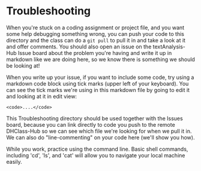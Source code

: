 # Troubleshooting

When you're stuck on a coding assignment or project file, and you want some help debugging something wrong, you can push your code to this directory and the class can do a `git pull` to pull it in and take a look at it and offer comments. You should also open an issue on the textAnalysis-Hub Issue board about the problem you're having and write it up in markdown like we are doing here, so we know there is something we should be looking at!

When you write up your issue, if you want to include some code, try using a markdown code block using tick marks (upper left of your keyboard). You can see the tick marks we're using in this markdown file by going to edit it and looking at it in edit view:

```
<code>....</code>

```

This Troubleshooting directory should be used together with the Issues board, because you can link directly to code you push to the remote DHClass-Hub so we can see which file we're looking for when we pull it in. We can also do "line-commenting" on your code here (we'll show you how).

While you work, practice using the command line. Basic shell commands, including 'cd', 'ls', and 'cat' will allow you to navigate your local machine easily. 
